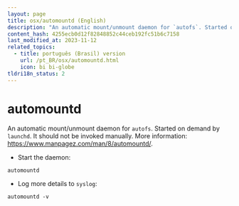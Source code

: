 ```yaml
---
layout: page
title: osx/automountd (English)
description: "An automatic mount/unmount daemon for `autofs`. Started on demand by `launchd`."
content_hash: 4255ecb0d12f82848852c44ceb192fc51b6c7158
last_modified_at: 2023-11-12
related_topics:
  - title: português (Brasil) version
    url: /pt_BR/osx/automountd.html
    icon: bi bi-globe
tldri18n_status: 2
---
```

# automountd

An automatic mount/unmount daemon for `autofs`. Started on demand by `launchd`.
It should not be invoked manually.
More information: <https://www.manpagez.com/man/8/automountd/>.

- Start the daemon:

`automountd`

- Log more details to `syslog`:

`automountd -v`
